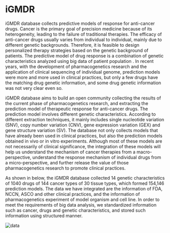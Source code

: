 # iGMDR
iGMDR database collects predictive models of response for anti-cancer drugs. Cancer is the primary goal of precision medicine because of its heterogeneity, leading to the failure of traditional therapies. The efficacy of anti-cancer drugs usually varies from individual to individual, mainly due to different genetic backgrounds. Therefore, it is feasible to design personalized therapy strategies based on the genetic background of patients. The predictive model of drug response is a combination of genetic characteristics analyzed using big data of patient population . In recent years, with the development of pharmacogenetics research and the application of clinical sequencing of individual genome, prediction models were more and more used in clinical practices, but only a few drugs have the matching drug genetic information, and some drug genetic information was not very clear even so.

iGMDR database aims to build an open community collecting the results of the current phase of pharmacogenetics research, and extracting the prediction model of therapeutic response for anti-cancer drugs. The prediction model involves different genetic characteristics. According to different extraction techniques, it mainly includes single nucleotide variation (SNV), copy number variation (CNV), gene expression variation (GEX) and gene structure variation (SV). The database not only collects models that have already been used in clinical practices, but also the prediction models obtained in vivo or in vitro experiments. Although most of these models are not necessarily of clinical significance, the integration of these models will help us understand the mechanism of cancer therapies from a macro-perspective, understand the response mechanism of individual drugs from a micro-perspective, and further release the value of those pharmacogenetics research to promote clinical practices.

As shown in below, the iGMDR database collected 14 genetic characteristics of 1040 drugs of 144 cancer types of 30 tissue types, which formed 154,146 prediction models. The data we have integrated are the information of FDA, NCCN, ASCO and other clinical practices, and the information of pharmacogenetics experiment of model organism and cell line. In order to meet the requirements of big data analysis, we standardized information such as cancer, drugs and genetic characteristics, and stored such information using structured manner.

![data](https://cl.ly/abf859891db6/Image%202018-09-22%20at%204.25.16%20PM.png "")
